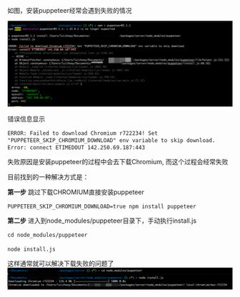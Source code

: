 
如图，安装puppeteer经常会遇到失败的情况

![安装失败截图](assets/images/puppeteer-install-error.png)

错误信息显示
```shell
ERROR: Failed to download Chromium r722234! Set "PUPPETEER_SKIP_CHROMIUM_DOWNLOAD" env variable to skip download.
Error: connect ETIMEDOUT 142.250.69.187:443
```
失败原因是安装puppeteer的过程中会去下载Chromium, 而这个过程会经常失败

目前找到的一种解决方式是：

**第一步**
跳过下载CHROMIUM直接安装puppeteer
```shell
PUPPETEER_SKIP_CHROMIUM_DOWNLOAD=true npm install puppeteer
```

**第二步**
进入到node_modules/puppeteer目录下，手动执行install.js
```shell
cd node_modules/puppeteer

node install.js
```

这样通常就可以解决下载失败的问题了
![安装失败截图](assets/images/puppeteer-install-manual.png)